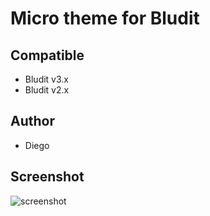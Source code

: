 # Micro theme for Bludit

## Compatible
- Bludit v3.x
- Bludit v2.x

## Author
- Diego

## Screenshot
![screenshot](https://raw.githubusercontent.com/bludit-themes/micro/master/screenshot.png)
